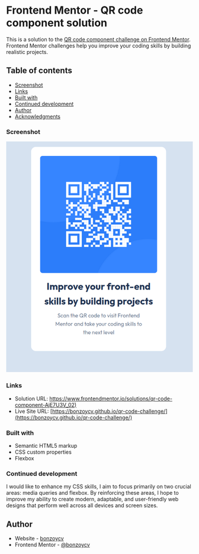 # Frontend Mentor - QR code component solution

This is a solution to the [QR code component challenge on Frontend Mentor](https://www.frontendmentor.io/challenges/qr-code-component-iux_sIO_H). Frontend Mentor challenges help you improve your coding skills by building realistic projects.

## Table of contents

- [Screenshot](#screenshot)
- [Links](#links)
- [Built with](#built-with)
- [Continued development](#continued-development)
- [Author](#author)
- [Acknowledgments](#acknowledgments)

### Screenshot

![](/QR.jpg)

### Links

- Solution URL: [https://www.frontendmentor.io/solutions/qr-code-component-AjE7U3V_02)](https://www.frontendmentor.io/solutions/qr-code-component-AjE7U3V_02)
- Live Site URL: [https://bonzoycv.github.io/qr-code-challenge/](https://bonzoycv.github.io/qr-code-challenge/)

### Built with

- Semantic HTML5 markup
- CSS custom properties
- Flexbox

### Continued development

I would like to enhance my CSS skills, I aim to focus primarily on two crucial areas: media queries and flexbox. By reinforcing these areas, I hope to improve my ability to create modern, adaptable, and user-friendly web designs that perform well across all devices and screen sizes.

## Author

- Website - [bonzoycv](https://noplaygames.dev)
- Frontend Mentor - [@bonzoycv](https://www.frontendmentor.io/profile/bonzoycv)
